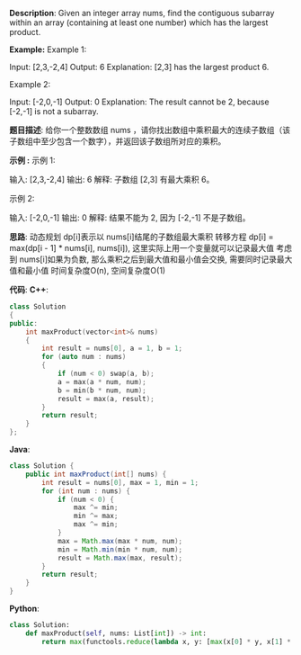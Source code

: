 __Description__:
Given an integer array nums, find the contiguous subarray within an array (containing at least one number) which has the largest product.

__Example:__
Example 1:

Input: [2,3,-2,4]
Output: 6
Explanation: [2,3] has the largest product 6.

Example 2:

Input: [-2,0,-1]
Output: 0
Explanation: The result cannot be 2, because [-2,-1] is not a subarray.

__题目描述__:
给你一个整数数组 nums ，请你找出数组中乘积最大的连续子数组（该子数组中至少包含一个数字），并返回该子数组所对应的乘积。

__示例 :__
示例 1:

输入: [2,3,-2,4]
输出: 6
解释: 子数组 [2,3] 有最大乘积 6。

示例 2:

输入: [-2,0,-1]
输出: 0
解释: 结果不能为 2, 因为 [-2,-1] 不是子数组。

__思路__:
动态规划
dp[i]表示以 nums[i]结尾的子数组最大乘积
转移方程 dp[i] = max(dp[i - 1] * nums[i], nums[i]), 这里实际上用一个变量就可以记录最大值
考虑到 nums[i]如果为负数, 那么乘积之后到最大值和最小值会交换, 需要同时记录最大值和最小值
时间复杂度O(n), 空间复杂度O(1)

__代码__:
__C++__:
```C++
class Solution 
{
public:
    int maxProduct(vector<int>& nums) 
    {
        int result = nums[0], a = 1, b = 1;
        for (auto num : nums)
        {
            if (num < 0) swap(a, b);
            a = max(a * num, num);
            b = min(b * num, num);
            result = max(a, result);
        }
        return result;
    }
};
```

__Java__:
```Java
class Solution {
    public int maxProduct(int[] nums) {
        int result = nums[0], max = 1, min = 1;
        for (int num : nums) {
            if (num < 0) {
                max ^= min;
                min ^= max;
                max ^= min;
            }
            max = Math.max(max * num, num);
            min = Math.min(min * num, num);
            result = Math.max(max, result);
        }
        return result;
    }
}
```

__Python__:
```Python
class Solution:
    def maxProduct(self, nums: List[int]) -> int:
        return max(functools.reduce(lambda x, y: [max(x[0] * y, x[1] * y, y), min(x[1] * y, x[0] * y, y), max(x)], nums[1:], [nums[0], nums[0], nums[0]]))
```